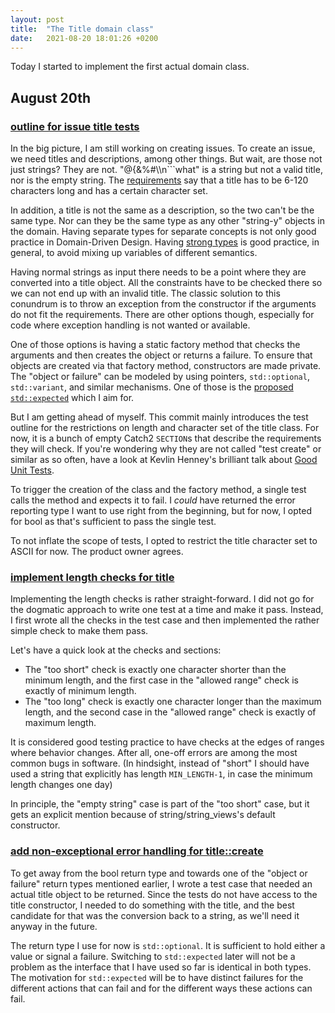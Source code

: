 ```yaml
---
layout: post
title:  "The Title domain class"
date:   2021-08-20 18:01:26 +0200
---
```


Today I started to implement the first actual domain class.
<!--more-->

## August 20th

### [outline for issue title tests](https://github.com/arnemertz/fix/commit/5c239a270cafe766fca8db6b3e57cbcb01edcdb2)

In the big picture, I am still working on creating issues. To create an issue, we need titles and descriptions, among other things. But wait, are those not just strings? They are not. "@{&%#\\\\n`\``what" is a string but not a valid title, nor is the empty string. The [requirements](https://arnemertz.github.io/fix/milestones) say that a title has to be 6-120 characters long and has a certain character set.

In addition, a title is not the same as a description, so the two can't be the same type. Nor can they be the same type as any other "string-y" objects in the domain. Having separate types for separate concepts is not only good practice in Domain-Driven Design. Having [strong types](https://arne-mertz.de/2016/11/stronger-types/) is good practice, in general, to avoid mixing up variables of different semantics.

Having normal strings as input there needs to be a point where they are converted into a title object. All the constraints have to be checked there so we can not end up with an invalid title. The classic solution to this conundrum is to throw an exception from the constructor if the arguments do not fit the requirements. There are other options though, especially for code where exception handling is not wanted or available.

One of those options is having a static factory method that checks the arguments and then creates the object or returns a failure. To ensure that objects are created via that factory method, constructors are made private. The "object or failure" can be modeled by using pointers, `std::optional`, `std::variant`, and similar mechanisms. One of those is the [proposed `std::expected`](http://www.open-std.org/jtc1/sc22/wg21/docs/papers/2021/p0323r10.html) which I aim for.

But I am getting ahead of myself. This commit mainly introduces the test outline for the restrictions on length and character set of the title class. For now, it is a bunch of empty Catch2 `SECTION`s that describe the requirements they will check. If you're wondering why they are not called "test create" or similar as so often, have a look at Kevlin Henney's brilliant talk about [Good Unit Tests](https://www.youtube.com/watch?v=azoucC_fwzw).

To trigger the creation of the class and the factory method, a single test calls the method and expects it to fail. I _could_ have returned the error reporting type I want to use right from the beginning, but for now, I opted for bool as that's sufficient to pass the single test.

To not inflate the scope of tests, I opted to restrict the title character set to ASCII for now. The product owner agrees.


### [implement length checks for title](https://github.com/arnemertz/fix/commit/b6100462569af5a9ab9d1997382f11e0d7b685d2)

Implementing the length checks is rather straight-forward. I did not go for the dogmatic approach to write one test at a time and make it pass. Instead, I first wrote all the checks in the test case and then implemented the rather simple check to make them pass.

Let's have a quick look at the checks and sections:
- The "too short" check is exactly one character shorter than the minimum length, and the first case in the "allowed range" check is exactly of minimum length.
- The "too long" check is exactly one character longer than the maximum length, and the second case in the "allowed range" check is exactly of maximum length.

It is considered good testing practice to have checks at the edges of ranges where behavior changes. After all, one-off errors are among the most common bugs in software. (In hindsight, instead of "short" I should have used a string that explicitly has length `MIN_LENGTH-1`, in case the minimum length changes one day)

In principle, the "empty string" case is part of the "too short" case, but it gets an explicit mention because of string/string_views's default constructor.


### [add non-exceptional error handling for title::create](https://github.com/arnemertz/fix/commit/137bd912884fa2bac28239d34507df99aa19a4e2)

To get away from the bool return type and towards one of the "object or failure" return types mentioned earlier, I wrote a test case that needed an actual title object to be returned. Since the tests do not have access to the title constructor, I needed to do something with the title, and the best candidate for that was the conversion back to a string, as we'll need it anyway in the future.

The return type I use for now is `std::optional`. It is sufficient to hold either a value or signal a failure. Switching to `std::expected` later will not be a problem as the interface that I have used so far is identical in both types. The motivation for `std::expected` will be to have distinct failures for the different actions that can fail and for the different ways these actions can fail.
